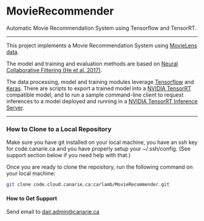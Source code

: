 # MovieRecommender

Automatic Movie Recommendation System using Tensorflow and TensorRT.

---
This project implements a Movie Recommendation System using
[MovieLens data](https://grouplens.org/datasets/movielens/).

The model and training and evaluation methods are based on 
[Neural Collaborative Filtering (He et al. 2017)](https://dl.acm.org/citation.cfm?id=3052569).

The data processing, model and training modules leverage [Tensorflow](https://www.tensorflow.org/)
and [Keras](https://keras.io/). There are scripts to export a trained model into a
[NVIDIA TensorRT](https://developer.nvidia.com/tensorrt)
compatible model, and to run a sample command-line client to request inferences to a model deployed and running in a
[NVIDIA TensorRT Inference Server](https://docs.nvidia.com/deeplearning/sdk/tensorrt-inference-server-guide/docs/).

---
### How to Clone to a Local Repository

Make sure you have git installed on your local machine, you have an ssh key for code.canarie.ca and you have properly setup your ~/.ssh/config.
(See support section below if you need help with that.)

Once you are ready to clone the repository, run the following command on your local machine:
```bash
git clone code.cloud.canarie.ca:carlamb/MovieRecommender.git        
```

#### How to Get Support

Send email to dair.admin@canarie.ca
